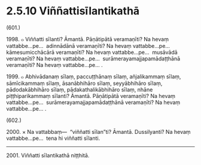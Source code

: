 # 2.5.10 Viññattisīlantikathā

(601.)

1998\. ๐ Viññatti sīlanti? Āmantā. Pāṇātipātā veramaṇīti? Na hevaṃ vattabbe…pe…  adinnādānā veramaṇīti? Na hevaṃ vattabbe…pe…  kāmesumicchācārā veramaṇīti? Na hevaṃ vattabbe…pe…  musāvādā veramaṇīti? Na hevaṃ vattabbe…pe…  surāmerayamajjapamādaṭṭhānā veramaṇīti? Na hevaṃ vattabbe…pe… .

1999\. ๐ Abhivādanaṃ sīlaṃ, paccuṭṭhānaṃ sīlaṃ, añjalikammaṃ sīlaṃ, sāmīcikammaṃ sīlaṃ, āsanābhihāro sīlaṃ, seyyābhihāro sīlaṃ, pādodakābhihāro sīlaṃ, pādakathalikābhihāro sīlaṃ, nhāne piṭṭhiparikammaṃ sīlanti? Āmantā. Pāṇātipātā veramaṇīti? Na hevaṃ vattabbe…pe…  surāmerayamajjapamādaṭṭhānā veramaṇīti? Na hevaṃ vattabbe…pe… .

(602.)

2000\. × Na vattabbaṃ—  “viññatti sīlan”ti? Āmantā. Dussilyanti? Na hevaṃ vattabbe…pe…  tena hi viññatti sīlanti.

---

2001\. Viññatti sīlantikathā niṭṭhitā.
